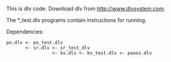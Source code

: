 This is dlv code. Download dlv from http://www.dlvsystem.com.

The *_test.dlv programs contain instructions for running.

Dependencies:

```
po.dlv <- po_test.dlv
       <- sr.dlv <- sr_test_dlv
                 <- kv.dlv <- kv_test.dlv <- paxos.dlv
```
